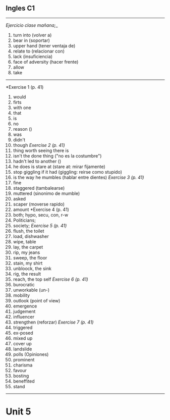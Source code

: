 ## Ingles C1
---
_Ejercicio clase mañana;__
1. turn into (volver a)
2. bear in (soportar)
3. upper hand (tener ventaja de)
4. relate to (relacionar con)
5. lack (insuficiencia)
6. face of adversity (hacer frente)
7. allow
8. take 
---
*Exercise 1 (p. 41)
1. would
2. firts
3. with one
4. that
5. is
6. no
7. reason ()
8. was
9. didn't
10. though
*Exercise 2 (p. 41)*
1. thing worth seeing there is
2. isn't the done thing ("no es la costumbre")
3. hadn't led to another ()
4. he does is stare at (stare at: mirar fijamente)
5. stop giggling if it had (giggling: reirse como stupido)
6. is the way he mumbles (hablar entre dientes)
*Exercise 3 (p. 41)*
1. fine
2. staggered (tambalearse)
3. muttered (sinonimo de mumble)
4. asked
5. scaper (moverse rapido)
6. amount 
*Exercise 4 (p. 41)
1. both; hypo, secu, con, r-w
2. Politicians;
3. society;
*Exercise 5 (p. 41)*
1. flush, the toilet
2. load, dishwasher
3. wipe, table
4. lay, the carpet
5. rip, my jeans
6. sweep, the floor
7. stain, my shirt
8. unbloock, the sink 
9. rig, the result
10. reach, the top self
*Exercise 6 (p. 41)*
1. burocratic
2. unworkable (un-)
3. mobility
4. outlook (point of view)
5. emergence
6. judgement
7. influencer
8. strengthen (reforzar)
*Exercise 7 (p. 41)*
1. triggered
2. ex-posed
3. mixed up
4. cover up
5. landslide
6. polls (Opiniones)
7. prominent
8. charisma
9. favour
10. bosting
11. beneffited
12. stand 
---
# Unit 5
